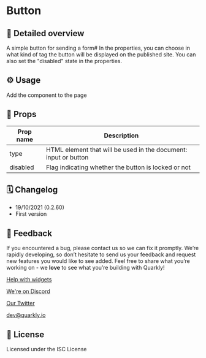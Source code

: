 # Button

## 📖 Detailed overview

A simple button for sending a form#
In the properties, you can choose in what kind of tag the button will be displayed on the published site. You can also set the "disabled" state in the properties.

## ⚙️ Usage

Add the component to the page

## 🧩 Props

| Prop name | Description                                                     |
|-----------|-----------------------------------------------------------------|
| type      | HTML element that will be used in the document: input or button |
| disabled  | Flag indicating whether the button is locked or not             |

## 🗓 Changelog

- 19/10/2021 (0.2.60)
- First version

## 📮 Feedback

If you encountered a bug, please contact us so we can fix it promptly. We’re rapidly developing, so don’t hesitate to send us your feedback and request new features you would like to see added. Feel free to share what you’re working on - we **love** to see what you’re building with Quarkly!

[Help with widgets](https://community.quarkly.io/c/requests/11)

[We're on Discord](https://discord.gg/SuF9vCMJGW)

[Our Twitter](https://twitter.com/quarklyapp)

[dev@quarkly.io](mailto:dev@quarkly.io)

## 📝 License

Licensed under the ISC License
